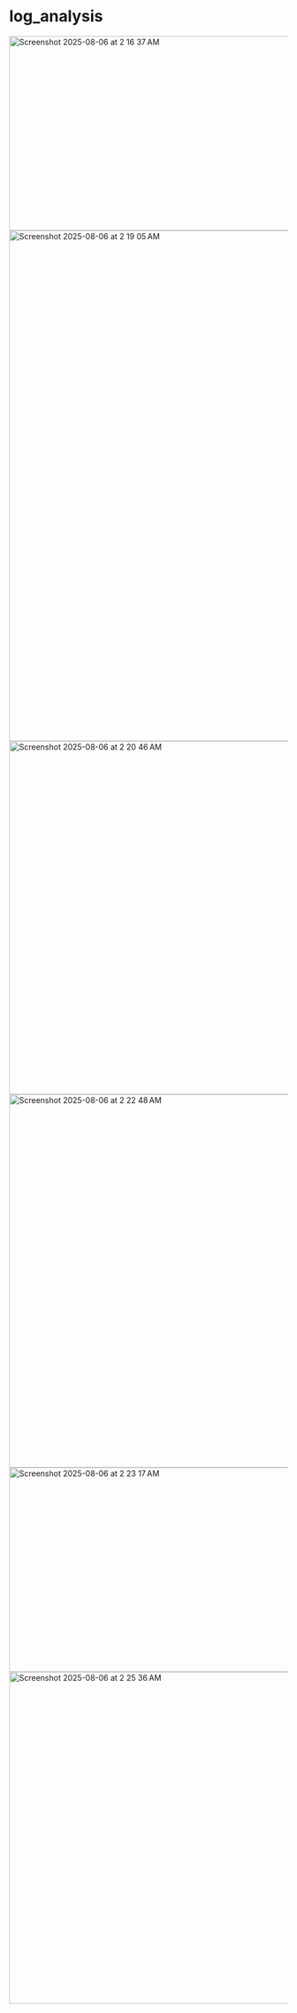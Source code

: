 # log_analysis

<img width="710" height="351" alt="Screenshot 2025-08-06 at 2 16 37 AM" src="https://github.com/user-attachments/assets/2ffe7c09-cca2-4cd4-8e0c-74dfda2fda47" />

<img width="710" height="922" alt="Screenshot 2025-08-06 at 2 19 05 AM" src="https://github.com/user-attachments/assets/efe79426-ffd2-45ec-9d5a-27e3bf36b9da" />

<img width="710" height="638" alt="Screenshot 2025-08-06 at 2 20 46 AM" src="https://github.com/user-attachments/assets/5621c309-5372-47c2-8b7c-3a9ea44ee177" />

<img width="710" height="674" alt="Screenshot 2025-08-06 at 2 22 48 AM" src="https://github.com/user-attachments/assets/fd5d6b1b-1de0-4811-b128-e98e12267097" />

<img width="710" height="369" alt="Screenshot 2025-08-06 at 2 23 17 AM" src="https://github.com/user-attachments/assets/94d74228-9eda-4a51-9fb3-8d637020b1e8" />

<img width="710" height="599" alt="Screenshot 2025-08-06 at 2 25 36 AM" src="https://github.com/user-attachments/assets/a04f9415-51fa-4947-9bd0-f5ec9ebd37a9" />
